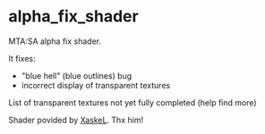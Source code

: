 # alpha_fix_shader
MTA:SA alpha fix shader.

It fixes:
- "blue hell" (blue outlines) bug
- incorrect display of transparent textures

List of transparent textures not yet fully completed (help find more)

Shader povided by [XaskeL](https://github.com/Xaskel). Thx him!

